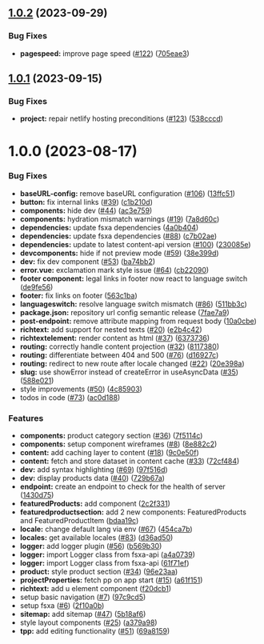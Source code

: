 ## [1.0.2](https://github.com/e-Spirit/crownpeak-pwa-template/compare/v1.0.1...v1.0.2) (2023-09-29)


### Bug Fixes

* **pagespeed:** improve page speed ([#122](https://github.com/e-Spirit/crownpeak-pwa-template/issues/122)) ([705eae3](https://github.com/e-Spirit/crownpeak-pwa-template/commit/705eae36ec14bc013953a7d8ddbbadf876a6bc5d))

## [1.0.1](https://github.com/e-Spirit/crownpeak-pwa-template/compare/v1.0.0...v1.0.1) (2023-09-15)


### Bug Fixes

* **project:** repair netlify hosting preconditions  ([#123](https://github.com/e-Spirit/crownpeak-pwa-template/issues/123)) ([538cccd](https://github.com/e-Spirit/crownpeak-pwa-template/commit/538cccd437be2fe9aeff0b24df00a66ee85d374f))

# 1.0.0 (2023-08-17)


### Bug Fixes

* **baseURL-config:** remove baseURL configuration ([#106](https://github.com/e-Spirit/crownpeak-pwa-template/issues/106)) ([13ffc51](https://github.com/e-Spirit/crownpeak-pwa-template/commit/13ffc510286e455073a9dcccf7054878137007ca))
* **button:** fix internal links ([#39](https://github.com/e-Spirit/crownpeak-pwa-template/issues/39)) ([c1b210d](https://github.com/e-Spirit/crownpeak-pwa-template/commit/c1b210d372b43fcc37992aceacbbaa2ab463ec28))
* **components:** hide dev ([#44](https://github.com/e-Spirit/crownpeak-pwa-template/issues/44)) ([ac3e759](https://github.com/e-Spirit/crownpeak-pwa-template/commit/ac3e7596c0806c7bffd9b275dcd1fd36f1767eff))
* **components:** hydration mismatch warnings ([#19](https://github.com/e-Spirit/crownpeak-pwa-template/issues/19)) ([7a8d60c](https://github.com/e-Spirit/crownpeak-pwa-template/commit/7a8d60c2b74adf8243ab4be86863a50668eae923))
* **dependencies:** update fsxa dependencies ([4a0b404](https://github.com/e-Spirit/crownpeak-pwa-template/commit/4a0b4046b347d6c11a752672f4f1b044fe03317f))
* **dependencies:** update fsxa dependencies ([#88](https://github.com/e-Spirit/crownpeak-pwa-template/issues/88)) ([c7b02ae](https://github.com/e-Spirit/crownpeak-pwa-template/commit/c7b02aee2e0ee6affe97f43fecf57194993729c2))
* **dependencies:** update to latest content-api version ([#100](https://github.com/e-Spirit/crownpeak-pwa-template/issues/100)) ([230085e](https://github.com/e-Spirit/crownpeak-pwa-template/commit/230085e2c0e5dcae66b3e5cd3d31f534d4af284a))
* **devcomponents:** hide if not preview mode ([#59](https://github.com/e-Spirit/crownpeak-pwa-template/issues/59)) ([38e399d](https://github.com/e-Spirit/crownpeak-pwa-template/commit/38e399ded6cf6924bcb95348e832ed48e1aab6d6))
* **dev:** fix dev component ([#53](https://github.com/e-Spirit/crownpeak-pwa-template/issues/53)) ([ba74bb2](https://github.com/e-Spirit/crownpeak-pwa-template/commit/ba74bb27b5b8321fea8110a42bfded2160cea986))
* **error.vue:**  exclamation mark style issue ([#64](https://github.com/e-Spirit/crownpeak-pwa-template/issues/64)) ([cb22090](https://github.com/e-Spirit/crownpeak-pwa-template/commit/cb220909e4442c68e041881a099613b250b42258))
* **footer component:** legal links in footer now react to language switch ([de9fe56](https://github.com/e-Spirit/crownpeak-pwa-template/commit/de9fe563cdab59a2ee51aa4e67b10e236e90a744))
* **footer:** fix links on footer ([563c1ba](https://github.com/e-Spirit/crownpeak-pwa-template/commit/563c1baeaa922ce477e6932df609ce69bac91d52))
* **languageswitch:** resolve language switch mismatch ([#86](https://github.com/e-Spirit/crownpeak-pwa-template/issues/86)) ([511bb3c](https://github.com/e-Spirit/crownpeak-pwa-template/commit/511bb3cd58890231f656c5fdbcba4e6fa09abfb3))
* **package.json:** repository url config semantic release ([7fae7a9](https://github.com/e-Spirit/crownpeak-pwa-template/commit/7fae7a9e21e696f82d756554df9bf74d185f37b6))
* **post-endpoint:** remove attribute mapping from request body ([10a0cbe](https://github.com/e-Spirit/crownpeak-pwa-template/commit/10a0cbe66940ba237ac48c716fb6be7b8efa9dcd))
* **richtext:** add support for nested texts ([#20](https://github.com/e-Spirit/crownpeak-pwa-template/issues/20)) ([e2b4c42](https://github.com/e-Spirit/crownpeak-pwa-template/commit/e2b4c42ae87794d2b68903eb43a86cd0aac096a1))
* **richtextelement:** render content as html ([#37](https://github.com/e-Spirit/crownpeak-pwa-template/issues/37)) ([6373736](https://github.com/e-Spirit/crownpeak-pwa-template/commit/6373736733c4e005bf667a8c6d0f934cb99f06e0))
* **routing:** correctly handle content projection ([#32](https://github.com/e-Spirit/crownpeak-pwa-template/issues/32)) ([8117380](https://github.com/e-Spirit/crownpeak-pwa-template/commit/811738057e18863075be0e8cbf9afb56695b2e29))
* **routing:** differentiate between 404 and 500 ([#76](https://github.com/e-Spirit/crownpeak-pwa-template/issues/76)) ([d16927c](https://github.com/e-Spirit/crownpeak-pwa-template/commit/d16927cfcbd2c28a8a79c9f026cce3c15cc928b4))
* **routing:** redirect to new route after locale changed ([#22](https://github.com/e-Spirit/crownpeak-pwa-template/issues/22)) ([20e398a](https://github.com/e-Spirit/crownpeak-pwa-template/commit/20e398a8fb89337f805d99904c4fd1874783bf92))
* **slug:** use showError instead of createError in useAsyncData ([#35](https://github.com/e-Spirit/crownpeak-pwa-template/issues/35)) ([588e021](https://github.com/e-Spirit/crownpeak-pwa-template/commit/588e0214ddb1c991bfd0a09d95ed8aa2a8710cae))
* style improvements ([#50](https://github.com/e-Spirit/crownpeak-pwa-template/issues/50)) ([4c85903](https://github.com/e-Spirit/crownpeak-pwa-template/commit/4c8590354dae31958129550dd9335ee5e0c7f05e))
* todos in code ([#73](https://github.com/e-Spirit/crownpeak-pwa-template/issues/73)) ([ac0d188](https://github.com/e-Spirit/crownpeak-pwa-template/commit/ac0d188d3e477e54ab768250a802ea4a71e2f3ed))


### Features

* **components:** product category section ([#36](https://github.com/e-Spirit/crownpeak-pwa-template/issues/36)) ([7f5114c](https://github.com/e-Spirit/crownpeak-pwa-template/commit/7f5114c2bdf43b75b3a77681cd2eeb8955d0b3c8))
* **components:** setup component wireframes ([#8](https://github.com/e-Spirit/crownpeak-pwa-template/issues/8)) ([8e882c2](https://github.com/e-Spirit/crownpeak-pwa-template/commit/8e882c2bdc22ce460e41122c3aaf8c7511247da7))
* **content:** add caching layer to content ([#18](https://github.com/e-Spirit/crownpeak-pwa-template/issues/18)) ([9c0e50f](https://github.com/e-Spirit/crownpeak-pwa-template/commit/9c0e50fef9affbee1811903be672038c89ff41f3))
* **content:** fetch and store dataset in content cache ([#33](https://github.com/e-Spirit/crownpeak-pwa-template/issues/33)) ([72cf484](https://github.com/e-Spirit/crownpeak-pwa-template/commit/72cf484b6bacad6dc94c594bb3bf5aee0c0c905b))
* **dev:** add syntax highlighting ([#69](https://github.com/e-Spirit/crownpeak-pwa-template/issues/69)) ([97f516d](https://github.com/e-Spirit/crownpeak-pwa-template/commit/97f516d6a2a3c5ff28b15ee4b6b4233874923adc))
* **dev:** display products data ([#40](https://github.com/e-Spirit/crownpeak-pwa-template/issues/40)) ([729b67a](https://github.com/e-Spirit/crownpeak-pwa-template/commit/729b67a3293bab4679fb9ae26d1c864111ee5027))
* **endpoint:** create an endpoint to check for the health of server ([1430d75](https://github.com/e-Spirit/crownpeak-pwa-template/commit/1430d75d989940925e6235e724b2c1d7994683df))
* **featuredProducts:** add component ([2c2f331](https://github.com/e-Spirit/crownpeak-pwa-template/commit/2c2f33195478d09580fe692974a7cdb1ac69b0c7))
* **featuredproductsection:** add 2 new components: FeaturedProducts and FeaturedProductItem ([bdaa19c](https://github.com/e-Spirit/crownpeak-pwa-template/commit/bdaa19c789bf1f4c2b3852f9cdafe5ed8e9d09f4))
* **locale:** change default lang via env ([#67](https://github.com/e-Spirit/crownpeak-pwa-template/issues/67)) ([454ca7b](https://github.com/e-Spirit/crownpeak-pwa-template/commit/454ca7bf19701526cb41c5977c91ac101c7ad974))
* **locales:** get available locales ([#83](https://github.com/e-Spirit/crownpeak-pwa-template/issues/83)) ([d36ad50](https://github.com/e-Spirit/crownpeak-pwa-template/commit/d36ad50d93f4057c91c43c99b862f813822ced90))
* **logger:** add logger plugin ([#56](https://github.com/e-Spirit/crownpeak-pwa-template/issues/56)) ([b569b30](https://github.com/e-Spirit/crownpeak-pwa-template/commit/b569b30353ce3ec23bfa767a62d365f907a95c2c))
* **logger:** import Logger class from fsxa-api ([a4a0739](https://github.com/e-Spirit/crownpeak-pwa-template/commit/a4a0739a455db8c0f67099dcd837a613e4098ca5))
* **logger:** import Logger class from fsxa-api ([61f71ef](https://github.com/e-Spirit/crownpeak-pwa-template/commit/61f71ef6edfb3334fa7711d543e0aa183544cc2f))
* **product:** style product section ([#34](https://github.com/e-Spirit/crownpeak-pwa-template/issues/34)) ([96e23aa](https://github.com/e-Spirit/crownpeak-pwa-template/commit/96e23aa35b5382c648cbd8744bbfd592a6d2a439))
* **projectProperties:** fetch pp on app start ([#15](https://github.com/e-Spirit/crownpeak-pwa-template/issues/15)) ([a61f151](https://github.com/e-Spirit/crownpeak-pwa-template/commit/a61f151cc37d695f5df6d2d68a9484460d3e55f4))
* **richtext:** add u element component ([f20dcb1](https://github.com/e-Spirit/crownpeak-pwa-template/commit/f20dcb10aeacc46f469b07a6a31bda1310f16796))
* setup basic navigation ([#7](https://github.com/e-Spirit/crownpeak-pwa-template/issues/7)) ([97c9cd5](https://github.com/e-Spirit/crownpeak-pwa-template/commit/97c9cd58145c3681340c260d01ca27207d69353a))
* setup fsxa ([#6](https://github.com/e-Spirit/crownpeak-pwa-template/issues/6)) ([2f10a0b](https://github.com/e-Spirit/crownpeak-pwa-template/commit/2f10a0b497b8b671ce63c877c3598ecb03b8c314))
* **sitemap:** add sitemap ([#47](https://github.com/e-Spirit/crownpeak-pwa-template/issues/47)) ([5b18af6](https://github.com/e-Spirit/crownpeak-pwa-template/commit/5b18af67f18fccb89afcbe03369d087570d1571a))
* style layout components ([#25](https://github.com/e-Spirit/crownpeak-pwa-template/issues/25)) ([a379a98](https://github.com/e-Spirit/crownpeak-pwa-template/commit/a379a9894c36017c8abf20119a398b08e6d29349))
* **tpp:** add editing functionality ([#51](https://github.com/e-Spirit/crownpeak-pwa-template/issues/51)) ([69a8159](https://github.com/e-Spirit/crownpeak-pwa-template/commit/69a81592ca0e65aeeb743caa00a5e732b444ac40))
